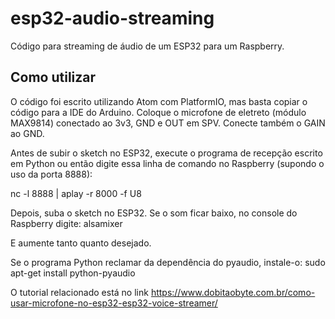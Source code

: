 # esp32-audio-streaming
Código para streaming de áudio de um ESP32 para um Raspberry.

## Como utilizar
O código foi escrito utilizando Atom com PlatformIO, mas basta copiar o código para a IDE do Arduino.
Coloque o microfone de eletreto (módulo MAX9814) conectado ao 3v3, GND e OUT em SPV. Conecte também o GAIN ao GND.

Antes de subir o sketch no ESP32, execute o programa de recepção escrito em Python ou então digite essa linha de comando no Raspberry (supondo o uso da porta 8888):

nc -l 8888 | aplay -r 8000 -f U8

Depois, suba o sketch no ESP32. Se o som ficar baixo, no console do Raspberry digite:
alsamixer

E aumente tanto quanto desejado.

Se o programa Python reclamar da dependência do pyaudio, instale-o:
sudo apt-get install python-pyaudio

O tutorial relacionado está no link https://www.dobitaobyte.com.br/como-usar-microfone-no-esp32-esp32-voice-streamer/
